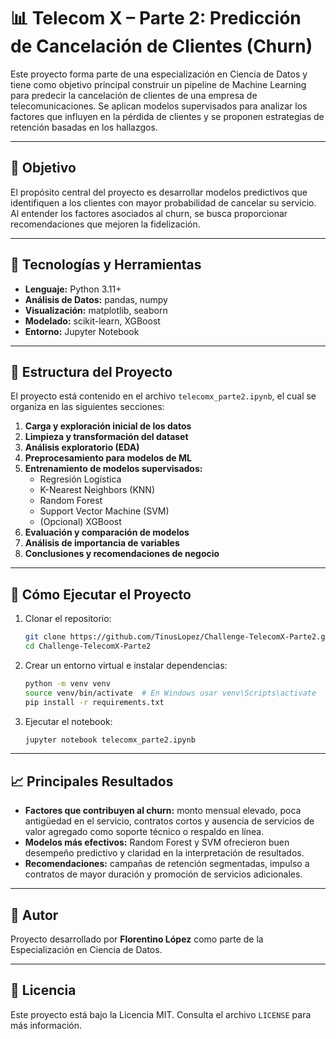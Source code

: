 
# 📊 Telecom X – Parte 2: Predicción de Cancelación de Clientes (Churn)

Este proyecto forma parte de una especialización en Ciencia de Datos y tiene como objetivo principal construir un pipeline de Machine Learning para predecir la cancelación de clientes de una empresa de telecomunicaciones. Se aplican modelos supervisados para analizar los factores que influyen en la pérdida de clientes y se proponen estrategias de retención basadas en los hallazgos.

---

## 🎯 Objetivo

El propósito central del proyecto es desarrollar modelos predictivos que identifiquen a los clientes con mayor probabilidad de cancelar su servicio. Al entender los factores asociados al churn, se busca proporcionar recomendaciones que mejoren la fidelización.

---

## 🧰 Tecnologías y Herramientas

- **Lenguaje:** Python 3.11+
- **Análisis de Datos:** pandas, numpy
- **Visualización:** matplotlib, seaborn
- **Modelado:** scikit-learn, XGBoost
- **Entorno:** Jupyter Notebook

---

## 📁 Estructura del Proyecto

El proyecto está contenido en el archivo `telecomx_parte2.ipynb`, el cual se organiza en las siguientes secciones:

1. **Carga y exploración inicial de los datos**
2. **Limpieza y transformación del dataset**
3. **Análisis exploratorio (EDA)**
4. **Preprocesamiento para modelos de ML**
5. **Entrenamiento de modelos supervisados:**
   - Regresión Logística
   - K-Nearest Neighbors (KNN)
   - Random Forest
   - Support Vector Machine (SVM)
   - (Opcional) XGBoost
6. **Evaluación y comparación de modelos**
7. **Análisis de importancia de variables**
8. **Conclusiones y recomendaciones de negocio**

---

## 🚀 Cómo Ejecutar el Proyecto

1. Clonar el repositorio:
   ```bash
   git clone https://github.com/TinusLopez/Challenge-TelecomX-Parte2.git
   cd Challenge-TelecomX-Parte2
   ```

2. Crear un entorno virtual e instalar dependencias:
   ```bash
   python -m venv venv
   source venv/bin/activate  # En Windows usar venv\Scripts\activate
   pip install -r requirements.txt
   ```

3. Ejecutar el notebook:
   ```bash
   jupyter notebook telecomx_parte2.ipynb
   ```

---

## 📈 Principales Resultados

- **Factores que contribuyen al churn:** monto mensual elevado, poca antigüedad en el servicio, contratos cortos y ausencia de servicios de valor agregado como soporte técnico o respaldo en línea.
- **Modelos más efectivos:** Random Forest y SVM ofrecieron buen desempeño predictivo y claridad en la interpretación de resultados.
- **Recomendaciones:** campañas de retención segmentadas, impulso a contratos de mayor duración y promoción de servicios adicionales.

---

## 👤 Autor

Proyecto desarrollado por **Florentino López** como parte de la Especialización en Ciencia de Datos.

---

## 📄 Licencia

Este proyecto está bajo la Licencia MIT. Consulta el archivo `LICENSE` para más información.
